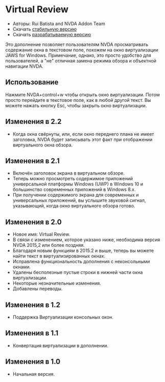 # Virtual Review

*   Авторы: Rui Batista and NVDA Addon Team
* Скачать [стабильную версию][1]
* Скачать [разрабатываемую версию][2]

Это дополнение позволяет пользователям NVDA просматривать содержание окна в текстовом поле, похожем на окно виртуализации JAWS for Windows.
Примечание, однако, это просто удобство для пользователей, а "не" отличная замена режима обзора и объектной навигации NVDA.

## Использование ##

Нажмите NVDA+control+w чтобы открыть окно виртуализации.
Потом просто перейдите в текстовое поле, как в любой другой текст.
Вы можете нажать кнопку Esc, чтобы закрыть окно виртуализации.

## Изменения в 2.2

* Когда окна свёрнуты, или, если окно переднего плана не имеет заголовка, NVDA будет записывать этот факт при отображении виртуального окна обзора.

## Изменения в 2.1

* Включён заголовок экрана в виртуальном обзоре.
* Теперь можно просмотреть содержимое приложений универсальной платформы Windows (UWP) в Windows 10 и большинство современных приложений в Windows 8.x.
* При получении содержимого экрана для современных и универсальных приложений, вы услышите звуковой сигнал, указывающий, когда окно виртуального обзора готово.

## Изменения в 2.0

* Новое имя: Virtual Review.
* В связи с изменением, которое указано ниже, необходима версия NVDA 2015,2 или более поздняя.
* Благодаря новым функциям в 2015.2 и выше, теперь вы можете найти текст в виртуализированных окнах.
* Исправлена функциональность дополнения с неконсольными окнами.
* Удалены бесполезные пустые строки в нижней части окна виртуализации.
* Некоторые незначительные изменения.
* Добавлены переводы.

## Изменения в 1.2

* Поддержка Виртуализации консольных окон.

## Изменения в 1.1

* Конвертация виртуализации в дополнении.

## Изменения в 1.0

* Начальная версия.

[1]: http://addons.nvda-project.org/files/get.php?file=VR

[2]: http://addons.nvda-project.org/files/get.php?file=VR
